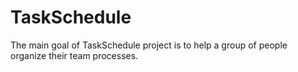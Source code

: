 # TaskSchedule
The main goal of TaskSchedule project is to help a group of people organize their team processes.
